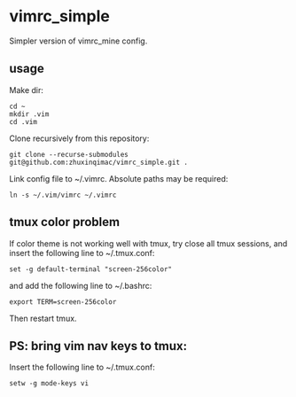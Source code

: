 # vimrc_simple
Simpler version of vimrc_mine config.

## usage
Make dir:
```
cd ~
mkdir .vim
cd .vim
```
Clone recursively from this repository:
```
git clone --recurse-submodules git@github.com:zhuxinqimac/vimrc_simple.git .
```
Link config file to ~/.vimrc. Absolute paths may be required:
```
ln -s ~/.vim/vimrc ~/.vimrc
```

## tmux color problem
If color theme is not working well with tmux, try close all tmux sessions, 
and insert the following line to ~/.tmux.conf:
```
set -g default-terminal "screen-256color"
```
and add the following line to ~/.bashrc:
```
export TERM=screen-256color
```
Then restart tmux.

## PS: bring vim nav keys to tmux:
Insert the following line to ~/.tmux.conf:
```
setw -g mode-keys vi
```
